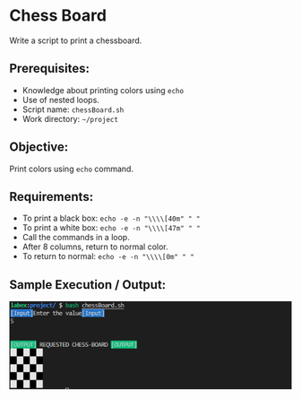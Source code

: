 # Chess Board

Write a script to print a chessboard.

## Prerequisites:

- Knowledge about printing colors using `echo`
- Use of nested loops.
- Script name: `chessBoard.sh`
- Work directory: `~/project`

## Objective:

Print colors using `echo` command.

## Requirements:

- To print a black box: `echo -e -n "\\\\[40m" " "`
- To print a white box: `echo -e -n "\\\\[47m" " "`
- Call the commands in a loop.
- After 8 columns, return to normal color.
- To return to normal: `echo -e -n "\\\\[0m" " "`

## Sample Execution / Output:

![1-1](.\assets\1-1.PNG)    

